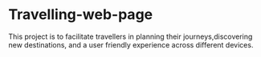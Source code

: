 # Travelling-web-page
This project is to facilitate travellers in planning their journeys,discovering new destinations, and a user friendly experience across different devices.
